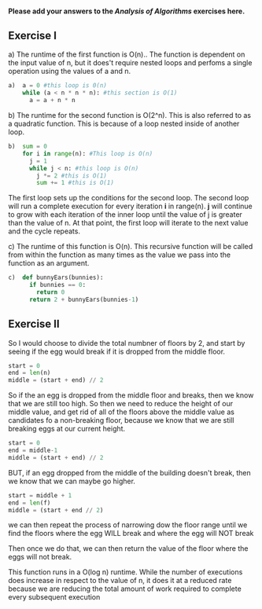 #### Please add your answers to the ***Analysis of  Algorithms*** exercises here.

## Exercise I

a) The runtime of the first function is O(n).. The function is dependent on the input value of n, but it does't require nested loops and perfoms a single operation using the values of a and n.

```python
a)  a = 0 #this loop is 0(n)
    while (a < n * n * n): #this section is O(1)
      a = a + n * n
```


b) The runtime for the second function is O(2^n). This is also referred to as a quadratic function. This is because of a loop nested inside of another loop.

```python
b)  sum = 0
    for i in range(n): #This loop is O(n)
      j = 1
      while j < n: #this loop is O(n)
        j *= 2 #this is O(1)
        sum += 1 #this is O(1)
```
The first loop sets up the conditions for the second loop. The second loop will run a complete execution for every iteration **i** in range(n). **j** will continue to grow with each iteration of the inner loop until the value of j is greater than the value of n. At that point, the first loop will iterate to the next value and the cycle repeats.

c) The runtime of this function is O(n). This recursive function will be called from within the function as many times as the value we pass into the function as an argument.

```python
c)  def bunnyEars(bunnies):
      if bunnies == 0:
        return 0
      return 2 + bunnyEars(bunnies-1)
```

## Exercise II

So I would choose to divide the total numbner of floors by 2, and start by seeing if the egg would break if it is dropped from the middle floor.

```python
start = 0
end = len(n)
middle = (start + end) // 2
```

So if the an egg is dropped from the middle floor and breaks, then we know that we are still too high. So then we need to reduce the height of our middle value, and get rid of all of the floors above the middle value as candidates fo a non-breaking floor, because we know that we are still breaking eggs at our current height.

```python
start = 0
end = middle-1
middle = (start + end) // 2
```

BUT, if an egg dropped from the middle of the building doesn't break, then we know that we can maybe go higher.

```python
start = middle + 1
end = len(f)
middle = (start + end // 2)
```

we can then repeat the process of narrowing dow the floor range until we find the floors where the egg WILL break and where the egg will NOT break

Then once we do that, we can then return the value of the floor where the eggs will not break.

This function runs in a O(log n) runtime. While the number of executions does increase in respect to the value of n, it does it  at a reduced rate because we are reducing the total amount of work required to complete every subsequent execution